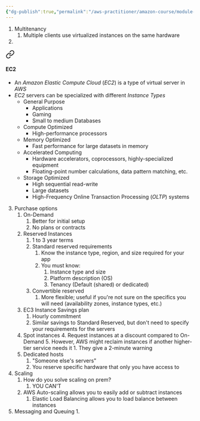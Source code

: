 ```yaml
---
{"dg-publish":true,"permalink":"/aws-practitioner/amazon-course/module-2-compute-in-the-cloud/","updated":"2024-02-16T14:04:43.000-08:00"}
---
```


1. Multitenancy
	1. Multiple clients use virtualized instances on the same hardware
2. 
<div class="transclusion internal-embed is-loaded"><a class="markdown-embed-link" href="/aws-practitioner/amazon-course/aws-definitions/ec-2/#ec-2" aria-label="Open link"><svg xmlns="http://www.w3.org/2000/svg" width="24" height="24" viewBox="0 0 24 24" fill="none" stroke="currentColor" stroke-width="2" stroke-linecap="round" stroke-linejoin="round" class="svg-icon lucide-link"><path d="M10 13a5 5 0 0 0 7.54.54l3-3a5 5 0 0 0-7.07-7.07l-1.72 1.71"></path><path d="M14 11a5 5 0 0 0-7.54-.54l-3 3a5 5 0 0 0 7.07 7.07l1.71-1.71"></path></svg></a><div class="markdown-embed">



#### EC2
- An *Amazon Elastic Compute Cloud* (*EC2*) is a type of virtual server in *AWS*
- *EC2* servers can be specialized with different *Instance Types*
	- General Purpose
		- Applications
		- Gaming
		- Small to medium Databases
	- Compute Optimized
		- High-performance processors
	- Memory Optimized
		- Fast performance for large datasets in memory
	- Accelerated Computing
		- Hardware accelerators, coprocessors, highly-specialized equipment
		- Floating-point number calculations, data pattern matching, etc.
	- Storage Optimized
		- High sequential read-write
		- Large datasets
		- High-Frequency Online Transaction Processing (*OLTP*) systems







</div></div>

3. Purchase options
	1. On-Demand
		1. Better for initial setup
		2. No plans or contracts
	2. Reserved Instances
		1. 1 to 3 year terms
		2. Standard reserved requirements
			1. Know the instance type, region, and size required for your app
			2. You must know:
				1. Instance type and size
				2. Platform description (OS)
				3. Tenancy (Default (shared) or dedicated)
		3. Convertible reserved
			1. More flexible; useful if you're not sure on the specifics you will need (availability zones, instance types, etc.)
	3. EC3 Instance Savings plan
		1. Hourly commitment
		2. Similar savings to Standard Reserved, but don't need to specify your requirements for the servers
	4. Spot instances
		4. Request instances at a discount compared to On-Demand
		5. However, AWS might reclaim instances if another higher-tier service needs it
			1. They give a 2-minute warning
	5. Dedicated hosts
		1. "Someone else's servers"
		2. You reserve specific hardware that only you have access to
4. Scaling
	1. How do you solve scaling on prem?
		1. YOU CAN'T
	2. AWS Auto-scaling allows you to easily add or subtract instances
		1. Elastic Load Balancing allows you to load balance between instances
5. Messaging and Queuing
	1. 